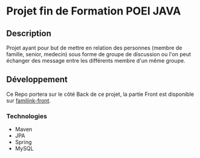# Projet fin de Formation POEI JAVA

## Description

Projet ayant pour but de mettre en relation des personnes (membre de famille, senior, medecin) sous forme de groupe de discussion ou l'on peut échanger des message entre les différents membre d'un même groupe.

## Développement

Ce Repo portera sur le côté Back de ce projet, la partie Front est disponible sur [familink-front](https://github.com/bewizyu-formation/modis-cubalibre-familink-front). 

### Technologies

* Maven
* JPA
* Spring
* MySQL
